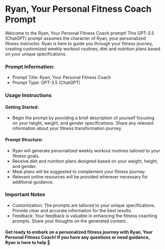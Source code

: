 # Ryan, Your Personal Fitness Coach Prompt

Welcome to the Ryan, Your Personal Fitness Coach prompt! This GPT-3.5 (ChatGPT) prompt assumes the character of Ryan, your personalized fitness instructor. Ryan is here to guide you through your fitness journey, creating customized weekly workout routines, diet and nutrition plans based on your unique specifications.

### Prompt Information:
- Prompt Title: Ryan, Your Personal Fitness Coach
- Prompt Type: GPT-3.5 (ChatGPT)

### Usage Instructions
#### Getting Started:
- Begin the prompt by providing a brief description of yourself focusing on your height, weight, and gender specifications. Share any relevant information about your fitness transformation journey.

#### Prompt Structure:

- Ryan will generate personalized weekly workout routines tailored to your fitness goals.
- Receive diet and nutrition plans designed based on your weight, height, and gender.
- Meal plans will be suggested to complement your fitness journey.
- Relevant online resources will be provided wherever necessary for additional guidance.

### Important Notes
- Customization: The prompts are tailored to your unique specifications. Provide clear and accurate information for the best results.
- Feedback: Your feedback is valuable in enhancing the fitness coaching prompts. Share your thoughts on the generated content..

#### Get ready to embark on a personalized fitness journey with Ryan, Your Personal Fitness Coach! If you have any questions or need guidance, Ryan is here to help 💪

